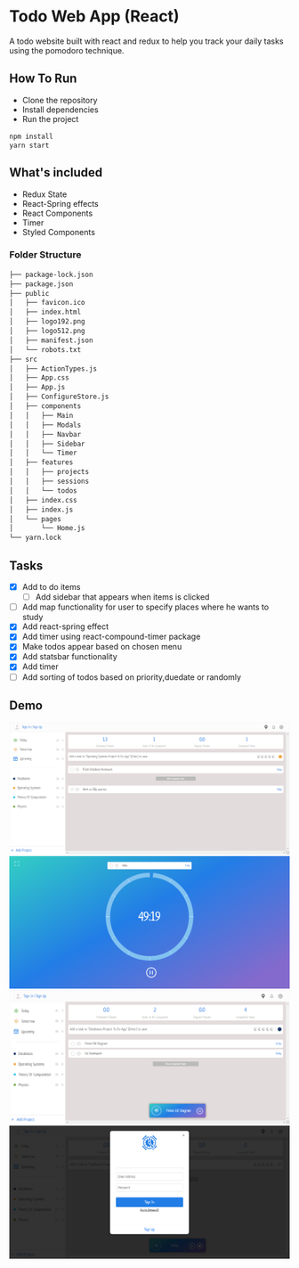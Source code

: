 # Todo Web App (React)

A todo website built with react and redux to help you track your daily tasks using the pomodoro technique.

## How To Run

- Clone the repository
- Install dependencies
- Run the project

```
npm install
yarn start
```

## What's included

- Redux State
- React-Spring effects
- React Components
- Timer
- Styled Components

### Folder Structure

```bash
├── package-lock.json
├── package.json
├── public
│   ├── favicon.ico
│   ├── index.html
│   ├── logo192.png
│   ├── logo512.png
│   ├── manifest.json
│   └── robots.txt
├── src
│   ├── ActionTypes.js
│   ├── App.css
│   ├── App.js
│   ├── ConfigureStore.js
│   ├── components
│   │   ├── Main
│   │   ├── Modals
│   │   ├── Navbar
│   │   ├── Sidebar
│   │   └── Timer
│   ├── features
│   │   ├── projects
│   │   ├── sessions
│   │   └── todos
│   ├── index.css
│   ├── index.js
│   └── pages
│       └── Home.js
└── yarn.lock
```

## Tasks

- [x] Add to do items
  - [ ] Add sidebar that appears when items is clicked
- [ ] Add map functionality for user to specify places where he wants to study
- [x] Add react-spring effect
- [x] Add timer using react-compound-timer package
- [x] Make todos appear based on chosen menu
- [x] Add statsbar functionality
- [x] Add timer
- [ ] Add sorting of todos based on priority,duedate or randomly

## Demo

![](./images/photo_1.png)
![](./images/photo_2.png)
![](./images/photo_3.png)
![](./images/photo_4.png)
